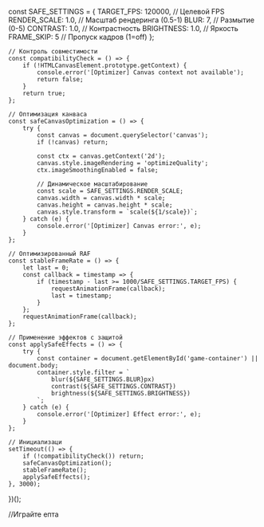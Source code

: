  const SAFE_SETTINGS = {
        TARGET_FPS: 120000,             // Целевой FPS
        RENDER_SCALE: 1.0,          // Масштаб рендеринга (0.5-1)
        BLUR: 7,                    // Размытие (0-5)
        CONTRAST: 1.0,              // Контрастность
        BRIGHTNESS: 1.0,            // Яркость
        FRAME_SKIP: 5               // Пропуск кадров (1=off)
    };

    // Контроль совместимости
    const compatibilityCheck = () => {
        if (!HTMLCanvasElement.prototype.getContext) {
            console.error('[Optimizer] Canvas context not available');
            return false;
        }
        return true;
    };

    // Оптимизация канваса
    const safeCanvasOptimization = () => {
        try {
            const canvas = document.querySelector('canvas');
            if (!canvas) return;

            const ctx = canvas.getContext('2d');
            canvas.style.imageRendering = 'optimizeQuality';
            ctx.imageSmoothingEnabled = false;

            // Динамическое масштабирование
            const scale = SAFE_SETTINGS.RENDER_SCALE;
            canvas.width = canvas.width * scale;
            canvas.height = canvas.height * scale;
            canvas.style.transform = `scale(${1/scale})`;
        } catch (e) {
            console.error('[Optimizer] Canvas error:', e);
        }
    };

    // Оптимизированный RAF
    const stableFrameRate = () => {
        let last = 0;
        const callback = timestamp => {
            if (timestamp - last >= 1000/SAFE_SETTINGS.TARGET_FPS) {
                requestAnimationFrame(callback);
                last = timestamp;
            }
        };
        requestAnimationFrame(callback);
    };

    // Применение эффектов с защитой
    const applySafeEffects = () => {
        try {
            const container = document.getElementById('game-container') || document.body;
            container.style.filter = `
                blur(${SAFE_SETTINGS.BLUR}px)
                contrast(${SAFE_SETTINGS.CONTRAST})
                brightness(${SAFE_SETTINGS.BRIGHTNESS})
            `;
        } catch (e) {
            console.error('[Optimizer] Effect error:', e);
        }
    };

    // Инициализаци
    setTimeout(() => {
        if (!compatibilityCheck()) return;
        safeCanvasOptimization();
        stableFrameRate();
        applySafeEffects();
    }, 3000);
})();

//Играйте епта
